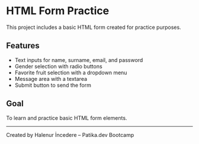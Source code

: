 # HTML Form Practice

This project includes a basic HTML form created for practice purposes.

## Features

- Text inputs for name, surname, email, and password
- Gender selection with radio buttons
- Favorite fruit selection with a dropdown menu
- Message area with a textarea
- Submit button to send the form

## Goal

To learn and practice basic HTML form elements.

---

Created by Halenur İncedere – Patika.dev Bootcamp